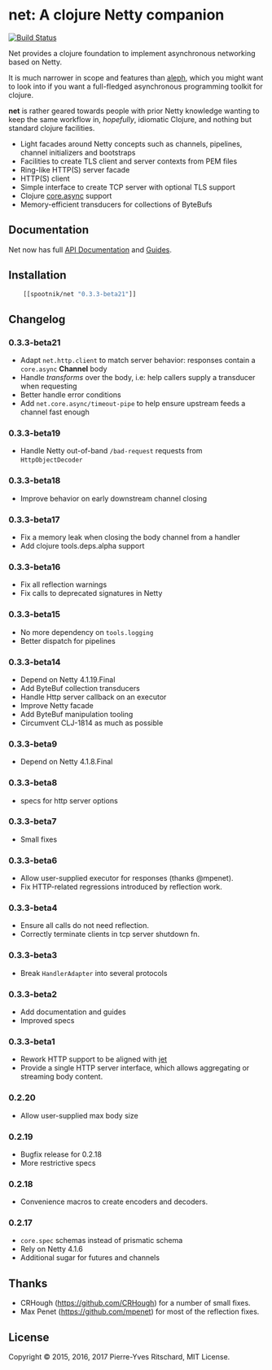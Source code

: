 net: A clojure Netty companion
================================

[![Build Status](https://secure.travis-ci.org/pyr/net.png)](http://travis-ci.org/pyr/net)

Net provides a clojure foundation to implement asynchronous networking
based on Netty.

It is much narrower in scope and features than
[aleph](https://github.com/ztellman/aleph), which you might want to
look into if you want a full-fledged asynchronous programming toolkit
for clojure.

**net** is rather geared towards people with prior Netty knowledge
wanting to keep the same workflow in, *hopefully*, idiomatic Clojure,
and nothing but standard clojure facilities.

- Light facades around Netty concepts such as channels, pipelines,
  channel initializers and bootstraps
- Facilities to create TLS client and server contexts from PEM files
- Ring-like HTTP(S) server facade
- HTTP(S) client
- Simple interface to create TCP server with optional TLS support
- Clojure [core.async](https://github.com/clojure/core.async) support
- Memory-efficient transducers for collections of ByteBufs

## Documentation

Net now has full [API Documentation](http://pyr.github.io/net) and
[Guides](http://pyr.github.io/net/intro.html).

## Installation

```clojure
    [[spootnik/net "0.3.3-beta21"]]
```

## Changelog

### 0.3.3-beta21

- Adapt `net.http.client` to match server behavior: responses contain
  a `core.async` **Channel** body
- Handle *transforms* over the body, i.e: help callers supply a
  transducer when requesting
- Better handle error conditions
- Add `net.core.async/timeout-pipe` to help ensure upstream feeds a
  channel fast enough
  

### 0.3.3-beta19

- Handle Netty out-of-band `/bad-request` requests from `HttpObjectDecoder`

### 0.3.3-beta18

- Improve behavior on early downstream channel closing

### 0.3.3-beta17

- Fix a memory leak when closing the body channel from a handler
- Add clojure tools.deps.alpha support

### 0.3.3-beta16

- Fix all reflection warnings
- Fix calls to deprecated signatures in Netty

### 0.3.3-beta15

- No more dependency on `tools.logging`
- Better dispatch for pipelines

### 0.3.3-beta14

- Depend on Netty 4.1.19.Final
- Add ByteBuf collection transducers
- Handle Http server callback on an executor
- Improve Netty facade
- Add ByteBuf manipulation tooling
- Circumvent CLJ-1814 as much as possible

### 0.3.3-beta9

- Depend on Netty 4.1.8.Final

### 0.3.3-beta8

- specs for http server options

### 0.3.3-beta7

- Small fixes

### 0.3.3-beta6

- Allow user-supplied executor for responses (thanks @mpenet).
- Fix HTTP-related regressions introduced by reflection work.

### 0.3.3-beta4

- Ensure all calls do not need reflection.
- Correctly terminate clients in tcp server shutdown fn.

### 0.3.3-beta3

- Break `HandlerAdapter` into several protocols

### 0.3.3-beta2

- Add documentation and guides
- Improved specs

### 0.3.3-beta1

- Rework HTTP support to be aligned with
  [jet](https://github.com/mpenet/jet)
- Provide a single HTTP server interface, which allows aggregating or
  streaming body content.

### 0.2.20

- Allow user-supplied max body size

### 0.2.19

- Bugfix release for 0.2.18
- More restrictive specs

### 0.2.18

- Convenience macros to create encoders and decoders.

### 0.2.17

- `core.spec` schemas instead of prismatic schema
- Rely on Netty 4.1.6
- Additional sugar for futures and channels

## Thanks

- CRHough (https://github.com/CRHough) for a number of small fixes.
- Max Penet (https://github.com/mpenet) for most of the reflection fixes.

## License

Copyright © 2015, 2016, 2017 Pierre-Yves Ritschard, MIT License.
